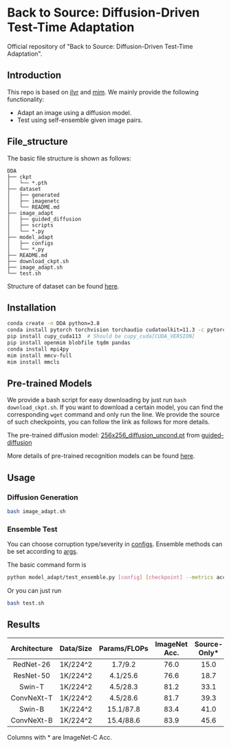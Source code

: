 # Back to Source: Diffusion-Driven Test-Time Adaptation
Official repository of "Back to Source: Diffusion-Driven Test-Time Adaptation".

## Introduction
This repo is based on [ilvr](https://github.com/jychoi118/ilvr_adm) and [mim](https://github.com/open-mmlab/mim). We mainly provide the following functionality:
+ Adapt an image using a diffusion model.
+ Test using self-ensemble given image pairs.

## File_structure

The basic file structure is shown as follows:
```
DDA
├── ckpt
│   └── *.pth
├── dataset
│   ├── generated
│   ├── imagenetc
│   └── README.md
├── image_adapt
│   ├── guided_diffusion
│   ├── scripts
│   └── *.py
├── model_adapt
│   ├── configs
│   └── *.py
├── README.md
├── download_ckpt.sh
├── image_adapt.sh
└── test.sh
```

Structure of dataset can be found [here](./dataset/README.md).

## Installation
```bash
conda create -n DDA python=3.8
conda install pytorch torchvision torchaudio cudatoolkit=11.3 -c pytorch  # Should be cudatoolkit=[CUDA_VERSION]
pip install cupy_cuda113  # Should be cupy_cuda[CUDA_VERSION]
pip install openmim blobfile tqdm pandas
conda install mpi4py
mim install mmcv-full 
mim install mmcls
```

## Pre-trained Models

We provide a bash script for easy downloading by just run ```bash download_ckpt.sh```.
If you want to download a certain model, you can find the corresponding ```wget``` command and only run the line.
We provide the source of such checkpoints, you can follow the link as follows for more details.

The pre-trained diffusion model: [256x256_diffusion_uncond.pt](https://openaipublic.blob.core.windows.net/diffusion/jul-2021/256x256_diffusion_uncond.pt) from [guided-diffusion](https://github.com/openai/guided-diffusion)

More details of pre-trained recognition models can be found [here](./ckpt/README.md). 


## Usage

### Diffusion Generation

```bash
bash image_adapt.sh
```

### Ensemble Test

You can choose corruption type/severity in [configs](./model_adapt/configs/_base_/datasets). Ensemble methods can be set according to [args](./model_adapt/test_ensemble.py#L99).


The basic command form is 
```bash
python model_adapt/test_ensemble.py [config] [checkpoint] --metrics accuracy --ensemble [ensemble method]
```

Or you can just run
```bash
bash test.sh
```


## Results

| Architecture    | Data/Size   | Params/FLOPs| ImageNet Acc. |Source-Only* | MEMO* | DDA*|
|:---------------:|:-----------:|:-----------:|:-----------:|:-----------:|:-----:|:---:|
| RedNet-26      | 1K/224^2  | 1.7/9.2   | 76.0          | 15.0 | 20.6 | **25.0** |
| ResNet-50      | 1K/224^2  | 4.1/25.6  | 76.6          | 18.7 | 24.7 | **27.3** |
| Swin-T         | 1K/224^2  | 4.5/28.3  | 81.2          | 33.1 | 29.5 | **37.0** |
| ConvNeXt-T     | 1K/224^2  | 4.5/28.6  | 81.7          | 39.3 | 37.8 | **41.4** |
| Swin-B         | 1K/224^2  | 15.1/87.8 | 83.4          | 41.0 | 37.0 | **42.0** |
| ConvNeXt-B     | 1K/224^2  | 15.4/88.6 | 83.9          | 45.6 | 45.8 | **46.1** |

Columns with * are ImageNet-C Acc.
